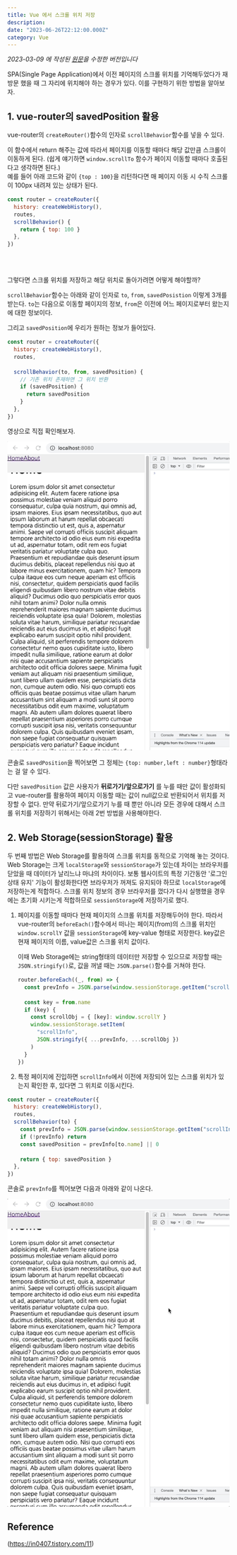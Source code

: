 ```yaml
---
title: Vue 에서 스크롤 위치 저장
description:
date: "2023-06-26T22:12:00.000Z"
category: Vue
---
```


_2023-03-09 에 작성된 [원문](https://ps-hjhj97.tistory.com/220)을 수정한 버전입니다_

SPA(Single Page Application)에서 이전 페이지의 스크롤 위치를 기억해두었다가 재방문 했을 때 그 자리에 위치해야 하는 경우가 있다. 이를 구현하기 위한 방법을 알아보자.

## 1. vue-router의 savedPosition 활용

vue-router의 `createRouter()`함수의 인자로 `scrollBehavior`함수를 넣을 수 있다.

이 함수에서 return 해주는 값에 따라서 페이지를 이동할 때마다 해당 값만큼 스크롤이 이동하게 된다. (쉽게 얘기하면 `window.scrollTo` 함수가 페이지 이동할 때마다 호출된다고 생각하면 된다.)  
예를 들어 아래 코드와 같이 `{top : 100}`을 리턴하다면 매 페이지 이동 시 수직 스크롤이 100px 내려져 있는 상태가 된다.

```javascript
const router = createRouter({
  history: createWebHistory(),
  routes,
  scrollBehavior() {
    return { top: 100 }
  },
})
```

<br />
<br />

그렇다면 스크롤 위치를 저장하고 해당 위치로 돌아가려면 어떻게 해야할까?

`scrollBehavior`함수는 아래와 같이 인자로 `to`, `from`, `savedPosistion` 이렇게 3개를 받는다. `to`는 다음으로 이동할 페이지의 정보, `from`은 이전에 어느 페이지로부터 왔는지에 대한 정보이다.

그리고 `savedPosition`에 우리가 원하는 정보가 들어있다.

```javascript
const router = createRouter({
  history: createWebHistory(),
  routes,

  scrollBehavior(to, from, savedPosition) {
    // 기존 위치 존재하면 그 위치 반환
    if (savedPosition) {
      return savedPosition
    }
  },
})
```

영상으로 직접 확인해보자.

![scrollBehavior](https://raw.githubusercontent.com/hjhj97/blog.gatsby/main/content/blog/vue/images/save-scroll/save-scroll-1.gif)

콘솔로 `savedPosition`을 찍어보면 그 정체는 `{top: number,left : number}`형태라는 걸 알 수 있다.

다만 `savedPosition` 값은 사용자가 **뒤로가기/앞으로가기** 를 누를 때만 값이 활성화되고 vue-router를 활용하여 페이지 이동할 때는 값이 null값으로 반환되어서 위치를 저장할 수 없다. 만약 뒤로가기/앞으로가기 누를 때 뿐만 아니라 모든 경우에 대해서 스크롤 위치를 저장하기 위해서는 아래 2번 방법을 사용해야한다.

## 2. Web Storage(sessionStorage) 활용

두 번째 방법은 Web Storage를 활용하여 스크롤 위치를 동적으로 기억해 놓는 것이다. Web Storage는 크게 `localStorage`와 `sessionStorage`가 있는데 차이는 브라우저를 닫았을 때 데이터가 날리느냐 마냐의 차이이다. 보통 웹사이트의 특정 기간동안 '로그인상태 유지' 기능이 활성화한다면 브라우저가 꺼져도 유지되야 하므로 `localStorage`에 저장하는게 적합하다. 스크롤 위치 정보의 경우 브라우저를 껐다가 다시 실행했을 경우에는 초기화 시키는게 적합하므로 `sessionStorage`에 저장하기로 했다.

1. 페이지를 이동할 때마다 현재 페이지의 스크롤 위치를 저장해두어야 한다.
   따라서 vue-router의 `beforeEach()`함수에서 떠나는 페이지(from)의 스크롤 위치인 `window.scrollY` 값을 `sessionStorage`에 key-value 형태로 저장한다. key값은 현재 페이지의 이름, value값은 스크롤 위치 값이다.

   이때 Web Storage에는 string형태의 데이터만 저장할 수 있으므로 저장할 때는 `JSON.stringify()`로, 값을 꺼낼 때는 `JSON.parse()`함수를 거쳐야 한다.

   ```javascript
   router.beforeEach((_, from) => {
     const prevInfo = JSON.parse(window.sessionStorage.getItem("scrollInfo"))

     const key = from.name
     if (key) {
       const scrollObj = { [key]: window.scrollY }
       window.sessionStorage.setItem(
         "scrollInfo",
         JSON.stringify({ ...prevInfo, ...scrollObj })
       )
     }
   })
   ```

2. 특정 페이지에 진입하면 `scrollInfo`에서 이전에 저장되어 있는 스크롤 위치가 있는지 확인한 후, 있다면 그 위치로 이동시킨다.

```javascript
const router = createRouter({
  history: createWebHistory(),
  routes,
  scrollBehavior(to) {
    const prevInfo = JSON.parse(window.sessionStorage.getItem("scrollInfo"))
    if (!prevInfo) return
    const savedPosition = prevInfo[to.name] || 0

    return { top: savedPosition }
  },
})
```

콘솔로 `prevInfo`를 찍어보면 다음과 아래와 같이 나온다.

![sessionStorage](https://raw.githubusercontent.com/hjhj97/blog.gatsby/main/content/blog/vue/images/save-scroll/save-scroll-2.gif)

## Reference

(https://in0407.tistory.com/11)
